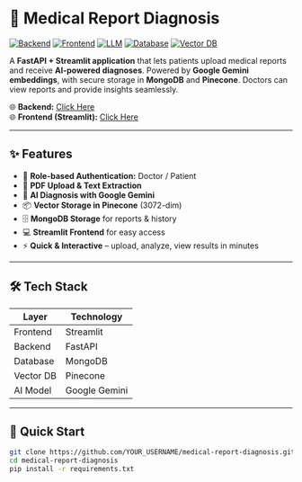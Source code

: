 # 🏥 Medical Report Diagnosis

[![Backend](https://img.shields.io/badge/backend-FastAPI-blue)](https://medical-diagnosis-exua.onrender.com) 
[![Frontend](https://img.shields.io/badge/frontend-Streamlit-orange)](https://medical-diagnosis-vjv3tcbabymxenzdqspyr5.streamlit.app/) 
[![LLM](https://img.shields.io/badge/AI-Gemini-purple)]() 
[![Database](https://img.shields.io/badge/MongoDB-%23339933.svg?logo=mongodb)]() 
[![Vector DB](https://img.shields.io/badge/Pinecone-lightgrey)]()

A **FastAPI + Streamlit application** that lets patients upload medical reports and receive **AI-powered diagnoses**. Powered by **Google Gemini embeddings**, with secure storage in **MongoDB** and **Pinecone**. Doctors can view reports and provide insights seamlessly.

🌐 **Backend:** [Click Here](https://medical-diagnosis-exua.onrender.com)  
🌐 **Frontend (Streamlit):** [Click Here](https://medical-diagnosis-vjv3tcbabymxenzdqspyr5.streamlit.app/)

---

## ✨ Features

- 🔑 **Role-based Authentication:** Doctor / Patient  
- 📄 **PDF Upload & Text Extraction**  
- 🧠 **AI Diagnosis with Google Gemini**  
- 📦 **Vector Storage in Pinecone** (3072-dim)  
- 🗄 **MongoDB Storage** for reports & history  
- 💻 **Streamlit Frontend** for easy access  
- ⚡ **Quick & Interactive** – upload, analyze, view results in minutes

---

## 🛠 Tech Stack

| Layer | Technology |
|-------|------------|
| Frontend | Streamlit |
| Backend  | FastAPI |
| Database | MongoDB |
| Vector DB | Pinecone |
| AI Model | Google Gemini |

---

## 🚀 Quick Start

```bash
git clone https://github.com/YOUR_USERNAME/medical-report-diagnosis.git
cd medical-report-diagnosis
pip install -r requirements.txt
